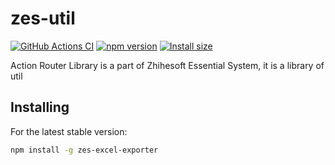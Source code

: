 # zes-util

[![GitHub Actions CI](https://github.com/zhihesoft/zes-excel-exporter/workflows/CI/badge.svg)](https://github.com/zhihesoft/zes-excel-exporter/actions?query=workflow%3ACI)
[![npm version](https://badge.fury.io/js/zes-excel-exporter.svg)](https://www.npmjs.com/package/zes-excel-exporter)
[![Install size](https://packagephobia.com/badge?p=zes-excel-exporter)](https://packagephobia.com/result?p=zes-excel-exporter)

Action Router Library is a part of Zhihesoft Essential System, it is a library of util

## Installing
For the latest stable version:

```bash
npm install -g zes-excel-exporter
```



